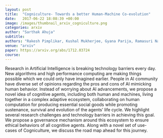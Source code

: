 ```yaml
---
layout: post
title:  "Cogniculture- Towards a better Human-Machine Co-evolution"
date:   2017-06-22 18:08:39 +00:00
image: /images/thumbnail_arxiv_cogniculture.png
categories: arxiv
author: "Sarthak Ahuja"
subtitle: 
authors: "Rakesh Pimplikar, Kushal Mukherjee, Gyana Parija, Ramasuri Naraynam, Rohith Vallam, Harith Vishvakarma, <strong>Sarthak Ahuja</strong>, Ritwik Chaudhuri, Joydeep Mondal, Manish Kataria"
venue: "arxiv"
paper: https://arxiv.org/abs/1712.03724
course: 
---
```

Research in Artificial Intelligence is breaking technology barriers every day. New algorithms and high performance computing are making things possible which we could only have imagined earlier. People in AI community have diverse set of opinions regarding the pros and cons of AI mimicking human behavior. Instead of worrying about AI advancements, we propose a novel idea of cognitive agents, including both human and machines, living together in a complex adaptive ecosystem, collaborating on human computation for producing essential social goods while promoting sustenance, survival and evolution of the agents’ life cycle. We highlight several research challenges and technology barriers in achieving this goal. We propose a governance mechanism around this ecosystem to ensure ethical behaviors of all cognitive agents. Along with a novel set of use-cases of Cogniculture, we discuss the road map ahead for this journey.
